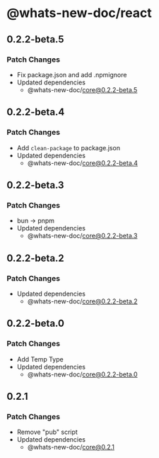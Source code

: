 # @whats-new-doc/react

## 0.2.2-beta.5

### Patch Changes

- Fix package.json and add .npmignore
- Updated dependencies
  - @whats-new-doc/core@0.2.2-beta.5

## 0.2.2-beta.4

### Patch Changes

- Add `clean-package` to package.json
- Updated dependencies
  - @whats-new-doc/core@0.2.2-beta.4

## 0.2.2-beta.3

### Patch Changes

- bun -> pnpm
- Updated dependencies
  - @whats-new-doc/core@0.2.2-beta.3

## 0.2.2-beta.2

### Patch Changes

- Updated dependencies
  - @whats-new-doc/core@0.2.2-beta.2

## 0.2.2-beta.0

### Patch Changes

- Add Temp Type
- Updated dependencies
  - @whats-new-doc/core@0.2.2-beta.0

## 0.2.1

### Patch Changes

- Remove "pub" script
- Updated dependencies
  - @whats-new-doc/core@0.2.1
